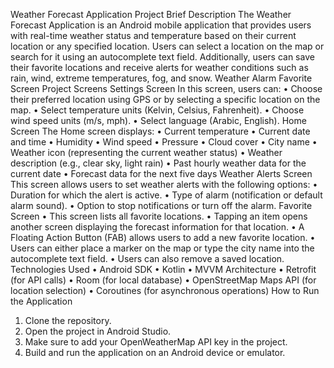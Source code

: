 Weather Forecast Application
Project Brief Description
The Weather Forecast Application is an Android mobile application that provides users with
real-time weather status and temperature based on their current location or any specified location.
Users can select a location on the map or search for it using an autocomplete text field. Additionally, 
users can save their favorite locations and receive alerts for weather conditions such as rain, wind, extreme temperatures, fog, and snow.
Weather Alarm
Favorite Screen
Project Screens
Settings Screen
In this screen, users can:
•	Choose their preferred location using GPS or by selecting a specific location on the map.
•	Select temperature units (Kelvin, Celsius, Fahrenheit).
•	Choose wind speed units (m/s, mph).
•	Select language (Arabic, English).
Home Screen
The Home screen displays:
•	Current temperature
•	Current date and time
•	Humidity
•	Wind speed
•	Pressure
•	Cloud cover
•	City name
•	Weather icon (representing the current weather status)
•	Weather description (e.g., clear sky, light rain)
•	Past hourly weather data for the current date
•	Forecast data for the next five days
Weather Alerts Screen
This screen allows users to set weather alerts with the following options:
•	Duration for which the alert is active.
•	Type of alarm (notification or default alarm sound).
•	Option to stop notifications or turn off the alarm.
Favorite Screen
•	This screen lists all favorite locations.
•	Tapping an item opens another screen displaying the forecast information for that location.
•	A Floating Action Button (FAB) allows users to add a new favorite location.
•	Users can either place a marker on the map or type the city name into the autocomplete text field.
•	Users can also remove a saved location.
Technologies Used
•	Android SDK
•	Kotlin
•	MVVM Architecture
•	Retrofit (for API calls)
•	Room (for local database)
•	OpenStreetMap Maps API (for location selection)
•	Coroutines (for asynchronous operations)
How to Run the Application
1.	Clone the repository.
2.	Open the project in Android Studio.
3.	Make sure to add your OpenWeatherMap API key in the project.
4.	Build and run the application on an Android device or emulator.
